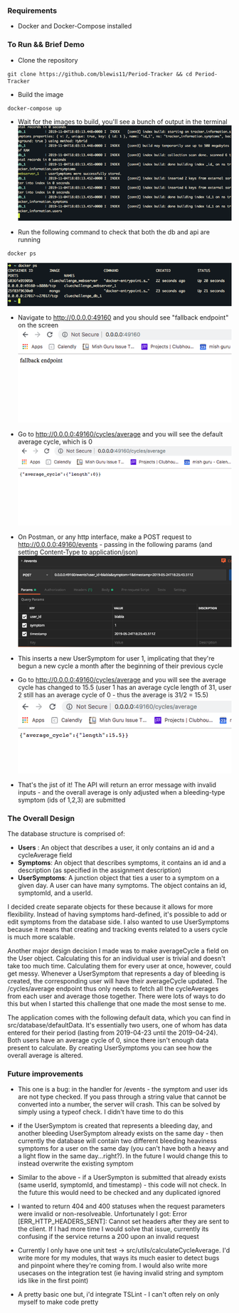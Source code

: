 ### Requirements
* Docker and Docker-Compose installed

### To Run && Brief Demo
* Clone the repository
```
git clone https://github.com/blewis11/Period-Tracker && cd Period-Tracker
```

* Build the image
```
docker-compose up
```

* Wait for the images to build, you'll see a bunch of output in the terminal
![](./helperImages/docker-compose-text.png?raw=true)

* Run the following command to check that both the db and api are running
```
docker ps
```
![](./helperImages/docker-ps.png?raw=true)

* Navigate to http://0.0.0.0:49160 and you should see "fallback endpoint" on the screen
![](./helperImages/fallback.png?raw=true)

* Go to http://0.0.0.0:49160/cycles/average and you will see the default average cycle, which is 0
![](./helperImages/default-cycle.png?raw=true)

* On Postman, or any http interface, make a POST request to http://0.0.0.0:49160/events - passing in the following params (and setting Content-Type to application/json)
![](./helperImages/postman.png?raw=true) 

* This inserts a new UserSymptom for user 1, implicating that they're begun a new cycle a month after the beginning of their previous cycle

* Go to http://0.0.0.0:49160/cycles/average and you will see the average cycle has changed to 15.5
(user 1 has an average cycle length of 31, user 2 still has an average cycle of 0 - thus the average is 31/2 = 15.5)
![](./helperImages/updated-cycle.png?raw=true)

* That's the jist of it! The API will return an error message with invalid inputs - and the overall average is only adjusted when a bleeding-type symptom (ids of 1,2,3) are submitted

### The Overall Design
The database structure is comprised of:
* **Users** : An object that describes a user, it only contains an id and a cycleAverage field
* **Symptoms**: An object that describes symptoms, it contains an id and a description (as specified in the assignment description)
* **UserSymptoms**: A junction object that ties a user to a symptom on a given day. A user can have many symptoms. The object contains an id, symptomId, and a userId.

I decided create separate objects for these because it allows for more flexibility. Instead of having symptoms hard-defined, it's possible to add or edit symptoms from the database side. I also wanted to use UserSymptoms because it means that creating and tracking events related to a users cycle is much more scalable.

Another major design decision I made was to make averageCycle a field on the User object. Calculating this for an individual user is trivial and doesn't take too much time. Calculating them for every user at once, however, could get messy. Whenever a UserSymptom that represents a day of bleeding is created, the corresponding user will have their averageCycle updated. The /cycles/average endpoint thus only needs to fetch all the cycleAverages from each user and average those together. There were lots of ways to do this but when I started this challenge that one made the most sense to me.

The application comes with the following default data, which you can find in src/database/defaultData. It's essentially two users, one of whom has data entered for their period (lasting from 2019-04-23 until the 2019-04-24). Both users have an average cycle of 0, since there isn't enough data present to calculate. By creating UserSymptoms you can see how the overall average is altered.


### Future improvements
* This one is a bug: in the handler for /events - the symptom and user ids are not type checked. If you pass through a string value that cannot be converted into a number, the server will crash. This can be solved by simply using a typeof check. I didn't have time to do this

* if the UserSymptom is created that represents a bleeding day, and another bleeding UserSymptom already exists on the same day - then currently the database will contain two different bleeding heaviness symptoms for a user on the same day (you can't have both a heavy and a light flow in the same day...right?). In the future I would change this to instead overwrite the existing symptom

* Similar to the above - if a UserSympton is submitted that already exists (same userId, symptomId, and timestamp) - this code will not check. In the future this would need to be checked and any duplicated ignored

* I wanted to return 404 and 400 statuses when the request parameters were invalid or non-resolveable. Unfortunately I got: Error [ERR_HTTP_HEADERS_SENT]: Cannot set headers after they are sent to the client. If I had more time I would solve that issue, currently its confusing if the service returns a 200 upon an invalid request

* Currently I only have one unit test -> src/utils/calculateCycleAverage. I'd write more for my modules, that ways its much easier to detect bugs and pinpoint where they're coming from. I would also write more usecases on the integration test (ie having invalid string and symptom ids like in the first point)

* A pretty basic one but, i'd integrate TSLint - I can't often rely on only myself to make code pretty
